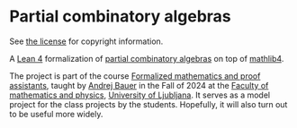 # Partial combinatory algebras

See [the license](LICENSE.md) for copyright information.

A [Lean 4](https://lean-lang.org) formalization of [partial combinatory algebras](https://ncatlab.org/nlab/show/partial+combinatory+algebra) on top of [mathlib4](https://github.com/leanprover-community/mathlib4).

The project is part of the course [Formalized mathematics and proof assistants](https://www.andrej.com/zapiski/MAT-FORMATH-2024/book/00-introduction.html), taught by [Andrej Bauer](https://www.andrej.com/) in the Fall of 2024 at the [Faculty of mathematics and physics](https://www.fmf.uni-lj.si/sl/), [University of Ljubljana](https://www.uni-lj.si). It serves as a model project for the class projects by the students. Hopefully, it will also turn out to be useful more widely.

